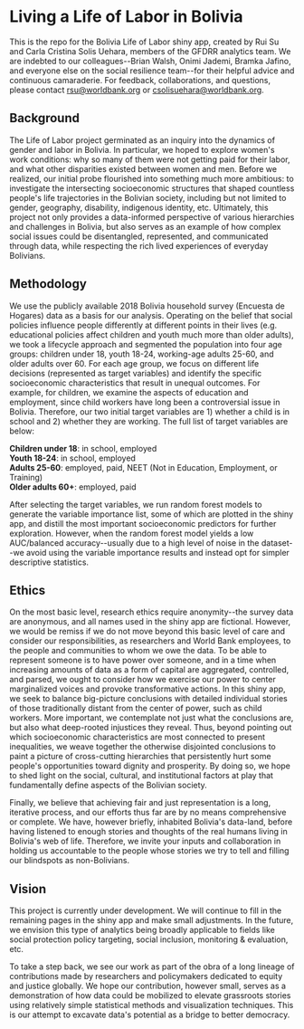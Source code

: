 # Living a Life of Labor in Bolivia

This is the repo for the Bolivia Life of Labor shiny app, created by Rui Su and Carla Cristina Solis Uehara, members of the GFDRR analytics team.
We are indebted to our colleagues--Brian Walsh, Onimi Jademi, Bramka Jafino, and everyone else on the social resilience team--for their helpful advice and continuous camaraderie.
For feedback, collaborations, and questions, please contact <rsu@worldbank.org> or <csolisuehara@worldbank.org>.

## Background
The Life of Labor project germinated as an inquiry into the dynamics of gender and labor in Bolivia.
In particular, we hoped to explore women's work conditions:
why so many of them were not getting paid for their labor, and what other disparities existed between women and men.
Before we realized, our initial probe flourished into something much more ambitious:
to investigate the intersecting socioeconomic structures that shaped countless people's life trajectories in the Bolivian society,
including but not limited to gender, geography, disability, indigenous identity, etc.
Ultimately, this project not only provides a data-informed perspective of various hierarchies and challenges in Bolivia,
but also serves as an example of how complex social issues could be disentangled, represented, and communicated through data,
while respecting the rich lived experiences of everyday Bolivians.

## Methodology
We use the publicly available 2018 Bolivia household survey (Encuesta de Hogares) data as a basis for our analysis.
Operating on the belief that social policies influence people differently at different points in their lives
(e.g. educational policies affect children and youth much more than older adults),
we took a lifecycle approach and segmented the population into four age groups:
children under 18, youth 18-24, working-age adults 25-60, and older adults over 60.
For each age group, we focus on different life decisions (represented as target variables) and identify the specific socioeconomic characteristics that result in unequal outcomes.
For example, for children, we examine the aspects of education and employment, since child workers have long been a controversial issue in Bolivia.
Therefore, our two initial target variables are 1) whether a child is in school and 2) whether they are working.
The full list of target variables are below:  

**Children under 18**: in school, employed  
**Youth 18-24**: in school, employed  
**Adults 25-60**: employed, paid, NEET (Not in Education, Employment, or Training)  
**Older adults 60+**: employed, paid  

After selecting the target variables, we run random forest models to generate the variable importance list,
some of which are plotted in the shiny app, and distill the most important socioeconomic predictors for further exploration.
However, when the random forest model yields a low AUC/balanced accuracy--usually due to a high level of noise in the dataset--we
avoid using the variable importance results and instead opt for simpler descriptive statistics.

## Ethics
On the most basic level, research ethics require anonymity--the survey data are anonymous, and all names used in the shiny app are fictional.
However, we would be remiss if we do not move beyond this basic level of care and consider our responsibilities, as researchers and World Bank employees,
to the people and communities to whom we owe the data.
To be able to represent someone is to have power over someone, and in a time when increasing amounts of data as a form of capital
are aggregated, controlled, and parsed, we ought to consider how we exercise our power to center marginalized voices and provoke transformative actions.
In this shiny app, we seek to balance big-picture conclusions with detailed individual stories of those traditionally distant from the center of power,
such as child workers.
More important, we contemplate not just what the conclusions are, but also what deep-rooted injustices they reveal.
Thus, beyond pointing out which socioeconomic characteristics are most connected to present inequalities,
we weave together the otherwise disjointed conclusions to paint a picture of cross-cutting hierarchies that persistently hurt some people's opportunities toward dignity and prosperity.
By doing so, we hope to shed light on the social, cultural, and institutional factors at play that fundamentally define aspects of the Bolivian society.  

Finally, we believe that achieving fair and just representation is a long, iterative process,
and our efforts thus far are by no means comprehensive or complete.
We have, however briefly, inhabited Bolivia's data-land, before having listened to enough stories and thoughts of the real humans living in Bolivia's web of life.
Therefore, we invite your inputs and collaboration in holding us accountable to the people whose stories we try to tell and filling our blindspots as non-Bolivians.

## Vision
This project is currently under development.
We will continue to fill in the remaining pages in the shiny app and make small adjustments.
In the future, we envision this type of analytics being broadly applicable to fields like social protection policy targeting,
social inclusion, monitoring & evaluation, etc.  

To take a step back, we see our work as part of the obra of a long lineage of contributions made by researchers and policymakers dedicated to equity and justice globally.
We hope our contribution, however small, serves as a demonstration of how data could be mobilized to elevate grassroots stories
using relatively simple statistical methods and visualization techniques.
This is our attempt to excavate data's potential as a bridge to better democracy.
